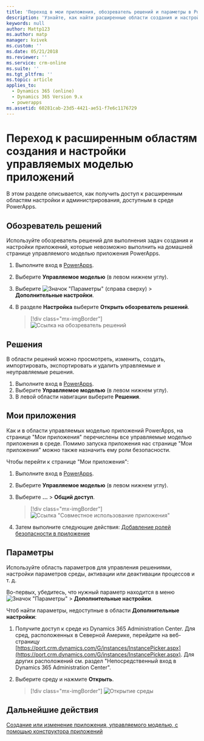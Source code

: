 ```yaml
---
title: 'Переход в мои приложения, обозреватель решений и параметры в PowerApps | Microsoft Docs'
description: 'Узнайте, как найти расширенные области создания и настройки приложений в PowerApps.'
keywords: null
author: Mattp123
ms.author: matp
manager: kvivek
ms.custom: ''
ms.date: 05/21/2018
ms.reviewer: ''
ms.service: crm-online
ms.suite: ''
ms.tgt_pltfrm: ''
ms.topic: article
applies_to:
  - Dynamics 365 (online)
  - Dynamics 365 Version 9.x
  - powerapps
ms.assetid: 60281cab-23d5-4421-ae51-f7e6c1176729
---
```


# <a name="navigate-to-advanced-model-driven-app-making-and-customization-areas"></a>Переход к расширенным областям создания и настройки управляемых моделью приложений

В этом разделе описывается, как получить доступ к расширенным областям настройки и администрирования, доступным в среде PowerApps.

## <a name="solution-explorer"></a>Обозреватель решений
Используйте обозреватель решений для выполнения задач создания и настройки приложений, которые невозможно выполнить на домашней странице управляемого моделью приложения PowerApps.

1.  Выполните вход в [PowerApps](https://web.powerapps.com/?utm_source=padocs&utm_medium=linkinadoc&utm_campaign=referralsfromdoc).
2.  Выберите **Управляемое моделью** (в левом нижнем углу). 
3.  Выберите ![Значок "Параметры"](media/powerapps-gear.png) (справа сверху) > **Дополнительные настройки**. 
4.  В разделе **Настройка** выберите **Открыть обозреватель решений**. 

    > [!div class="mx-imgBorder"] 
    > ![Ссылка на обозреватель решений](media/advanced-customization-menu.png)

## <a name="solutions"></a>Решения

В области решений можно просмотреть, изменить, создать, импортировать, экспортировать и удалить управляемые и неуправляемые решения. 

1.  Выполните вход в [PowerApps](https://web.powerapps.com/?utm_source=padocs&utm_medium=linkinadoc&utm_campaign=referralsfromdoc).
2.  Выберите **Управляемое моделью** (в левом нижнем углу). 
3.  В левой области навигации выберите **Решения**. 

## <a name="my-apps"></a>Мои приложения

Как и в области управляемых моделью приложений PowerApps, на странице "Мои приложения" перечислены все управляемые моделью приложения в среде. Помимо запуска приложения нас странице "Мои приложения" можно также назначить ему роли безопасности. 

Чтобы перейти к странице "Мои приложения":
1.  Выполните вход в [PowerApps](https://web.powerapps.com/?utm_source=padocs&utm_medium=linkinadoc&utm_campaign=referralsfromdoc).
2.  Выберите **Управляемое моделью** (в левом нижнем углу). 
3. Выберите **…** > **Общий доступ**. 

    > [!div class="mx-imgBorder"] 
    > ![Ссылка "Совместное использование приложения"](media/share-link.png) 

4. Затем выполните следующие действия: [Добавление ролей безопасности в приложение](https://docs.microsoft.com/powerapps/maker/model-driven-apps/share-model-driven-app#add-security-roles-to-the-app)
 
## <a name="settings"></a>Параметры

Используйте область параметров для управления решениями, настройки параметров среды, активации или деактивации процессов и т. д. 

Во-первых, убедитесь, что нужный параметр находится в меню ![Значок "Параметры"](media/powerapps-gear.png)  > **Дополнительные настройки**.

Чтоб найти параметры, недоступные в области **Дополнительные настройки**:  
1.  Получите доступ к среде из Dynamics 365 Administration Center. Для сред, расположенных в Северной Америке, перейдите на веб-страницу [https://port.crm.dynamics.com/G/instances/InstancePicker.aspx](https://port.crm.dynamics.com/G/instances/InstancePicker.aspx). Для других расположений см. раздел "Непосредственный вход в Dynamics 365 Administration Center".
2.  Выберите среду и нажмите **Открыть**.

    > [!div class="mx-imgBorder"] 
    > ![Открытие среды](media/open-environment.png)

## <a name="next-steps"></a>Дальнейшие действия

[Создание или изменение приложения, управляемого моделью, с помощью конструктора приложений](create-edit-app.md)
